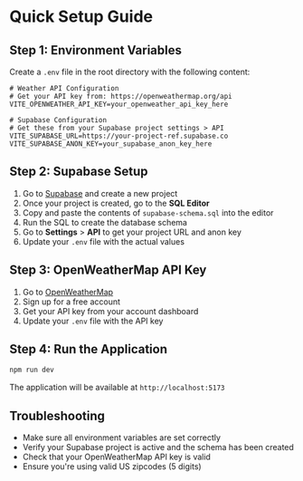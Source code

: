 # Quick Setup Guide

## Step 1: Environment Variables

Create a `.env` file in the root directory with the following content:

```env
# Weather API Configuration
# Get your API key from: https://openweathermap.org/api
VITE_OPENWEATHER_API_KEY=your_openweather_api_key_here

# Supabase Configuration
# Get these from your Supabase project settings > API
VITE_SUPABASE_URL=https://your-project-ref.supabase.co
VITE_SUPABASE_ANON_KEY=your_supabase_anon_key_here
```

## Step 2: Supabase Setup

1. Go to [Supabase](https://supabase.com) and create a new project
2. Once your project is created, go to the **SQL Editor**
3. Copy and paste the contents of `supabase-schema.sql` into the editor
4. Run the SQL to create the database schema
5. Go to **Settings** > **API** to get your project URL and anon key
6. Update your `.env` file with the actual values

## Step 3: OpenWeatherMap API Key

1. Go to [OpenWeatherMap](https://openweathermap.org/api)
2. Sign up for a free account
3. Get your API key from your account dashboard
4. Update your `.env` file with the API key

## Step 4: Run the Application

```bash
npm run dev
```

The application will be available at `http://localhost:5173`

## Troubleshooting

- Make sure all environment variables are set correctly
- Verify your Supabase project is active and the schema has been created
- Check that your OpenWeatherMap API key is valid
- Ensure you're using valid US zipcodes (5 digits)
